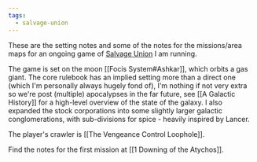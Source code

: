 ```yaml
---
tags:
  - salvage-union
---
```


These are the setting notes and some of the notes for the missions/area maps for an ongoing game of [Salvage Union](https://leyline.press/collections/salvage-union) I am running.

The game is set on the moon [[Focis System#Ashkar]], which orbits a gas giant. The core rulebook has an implied setting more than a direct one (which I'm personally always hugely fond of), I'm nothing if not very extra so we're post (multiple) apocalypses in the far future, see [[A Galactic History]] for a high-level overview of the state of the galaxy. I also expanded the stock corporations into some slightly larger galactic conglomerations, with sub-divisions for spice - heavily inspired by Lancer.

The player's crawler is [[The Vengeance Control Loophole]].

Find the notes for the first mission at [[1 Downing of the Atychos]].